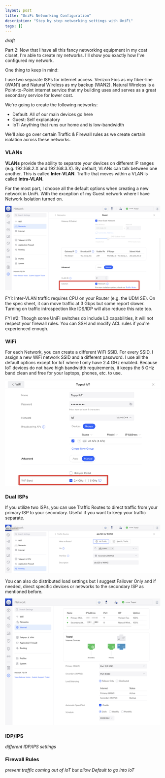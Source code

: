 ```yaml
---
layout: post
title: "UniFi Networking Configuration"
description: "Step by step networking settings with UniFi"
tags: []
---
```


*draft*

Part 2: Now that I have all this fancy networking equipment in my coat closet, I'm able to create my networks. I'll show you exactly how I've configured my network.

One thing to keep in mind:

I use two separate ISPs for internet access. Verizon Fios as my fiber-line (WAN1) and Natural Wireless as my backup (WAN2). Natural Wireless is a Point-to-Point internet service that my building uses and serves as a great secondary service for lower cost.

We're going to create the following networks:

* Default: All of our main devices go here
* Guest: Self explanatory
* IoT: Anything that runs our home and is low-bandwidth

We'll also go over certain Traffic & Firewall rules as we create certain isolation across these networks.

### VLANs

__VLANs__ provide the ability to separate your devices on different IP ranges (e.g. 192.168.2.X and 192.168.3.X). By default, VLANs can talk between one another. This is called __Inter-VLAN__. Traffic that moves within a VLAN is called __Intra-VLAN__. 

For the most part, I choose all the default options when creating a new network in UniFi. With the exception of my Guest network where I have Network Isolation turned on.

![Network isolation option](/images/unifi-networking-configuration/CleanShot_2023-09-13_at_10.00.48-1F01AOjpUl0wSIoZpMxOsD.webp)

FYI: Inter-VLAN traffic requires CPU on your Router (e.g. the UDM SE). On the spec sheet, it can move traffic at 3 Gbps but some report slower. Turning on traffic introspection like IDS/IDP will also reduce this rate too.

FYI #2: Though some UniFi switches do include L3 capabilities, it will not respect your firewall rules. You can SSH and modify ACL rules if you're experienced enough.

### WiFi

For each Network, you can create a different WiFi SSID. For every SSID, I assign a new WiFi network SSID and a different password. I use all the default options except for IoT where I only have 2.4 GHz enabled. Because IoT devices do not have high bandwidth requirements, it keeps the 5 GHz band clean and free for your laptops, phones, etc. to use.

![IoT 2.4GHz only](/images/unifi-networking-configuration/CleanShot_2023-09-13_at_10.15.05-6ATDKwRyfXDf8yiQEAJEFP.webp)

### Dual ISPs

If you utilize two ISPs, you can use Traffic Routes to direct traffic from your primary ISP to your secondary. Useful if you want to keep your traffic separate. 

![Traffic redirect](/images/unifi-networking-configuration/CleanShot_2023-09-13_at_10.26.39-6RVSatTGqBRVgZTVwYxAXb.webp)

You can also do distributed load settings but I suggest Failover Only and if needed, direct specific devices or networks to the secondary ISP as mentioned before.

![Internet settings](/images/unifi-networking-configuration/CleanShot_2023-09-13_at_10.29.03-1s0enPa2QNpBicwTMelBnA.webp)

### IDP/IPS

*different IDP/IPS settings*

### Firewall Rules

*prevent traffic coming out of IoT but allow Default to go into IoT*